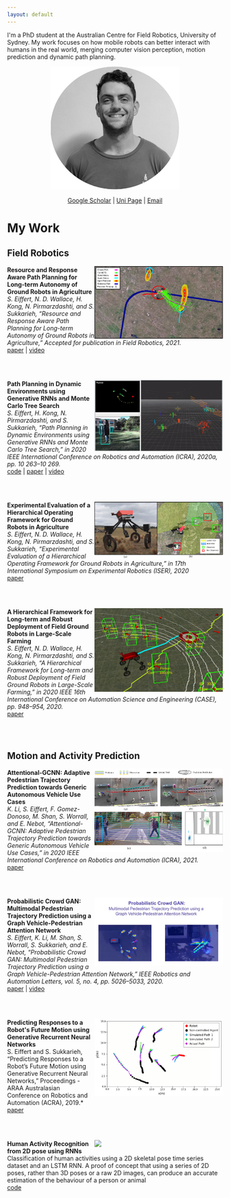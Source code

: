 ```yaml
---
layout: default
---
```


I'm a PhD student at the Australian Centre for Field Robotics, University of Sydney.
My work focuses on how mobile robots can better interact with humans in the real world, merging computer vision perception, motion prediction and dynamic path planning.
<p align="center">
  <img src="assets/images/me.png" width="300" />
</p>
<p align="center"> 
  <a href="https://scholar.google.com/citations?user=cNPgbCcAAAAJ&hl=en">Google Scholar</a> |
  <a href="https://www.sydney.edu.au/engineering/about/our-people/research-students/stuart-eiffert-705.html">Uni Page</a> |
  <a href="mailto:stuarteiffert@gmailcom">Email</a>
</p>


# My Work
## Field Robotics
 
<img align="right" src="assets/images/image_FR.png" width="300"> **Resource and Response Aware Path Planning for Long-term Autonomy of Ground Robots in Agriculture**  
*S. Eiffert, N. D. Wallace, H. Kong, N. Pirmarzdashti, and S. Sukkarieh, “Resource and Response Aware Path Planning for Long-term Autonomy of Ground Robots in Agriculture,” Accepted for publication in Field Robotics, 2021.*  
[paper](https://arxiv.org/abs/2105.10690) | [video](https://www.youtube.com/watch?v=DGVTrYwJ304)  
  
  
 <br/><br/>

<img align="right" src="assets/images/image_icra2.png" width="300" padding:left=20px> **Path Planning in Dynamic Environments using Generative RNNs and Monte Carlo Tree Search**  
*S. Eiffert, H. Kong, N. Pirmarzdashti, and S. Sukkarieh, “Path Planning in Dynamic Environments using Generative RNNs and Monte Carlo Tree Search,” in 2020 IEEE International Conference on Robotics and Automation (ICRA), 2020a, pp. 10 263–10 269.*  
[code](https://github.com/stuarteiffert/MCTS-GRNN) | [paper](https://arxiv.org/abs/2001.11597) | [video](https://www.youtube.com/watch?v=vBPKiqtCYRU&ab_channel=StuartEiffert)

  
 <br/><br/>
 
<img align="right" src="assets/images/image_iser.png" width="300"> **Experimental Evaluation of a Hierarchical Operating Framework for Ground Robots in Agriculture**  
*S. Eiffert, N. D. Wallace, H. Kong, N. Pirmarzdashti, and S. Sukkarieh, “Experimental Evaluation of a Hierarchical Operating Framework for Ground Robots in Agriculture,” in 17th International Symposium on Experimental Robotics (ISER), 2020*  
[paper](https://arxiv.org/abs/2105.10845)

  
 <br/><br/>
 
<img align="right" src="assets/images/image_case.png" width="300"> **A Hierarchical Framework for Long-term and Robust Deployment of Field Ground Robots in Large-Scale Farming**  
*S. Eiffert, N. D. Wallace, H. Kong, N. Pirmarzdashti, and S. Sukkarieh, “A Hierarchical Framework for Long-term and Robust Deployment of Field Ground Robots in Large-Scale Farming,” in 2020 IEEE 16th International Conference on Automation Science and Engineering (CASE), pp. 948–954, 2020.*  
[paper](https://arxiv.org/abs/2001.11597)

 <br/><br/>
## Motion and Activity Prediction

<img align="right" src="assets/images/image_icra2021.png" width="300">  **Attentional-GCNN: Adaptive Pedestrian Trajectory Prediction towards Generic Autonomous Vehicle Use Cases**  
*K. Li, S. Eiffert, F. Gomez-Donoso, M. Shan, S. Worrall, and E. Nebot, “Attentional-GCNN: Adaptive Pedestrian Trajectory Prediction towards Generic Autonomous Vehicle Use Cases,” in 2020 IEEE International Conference on Robotics and Automation (ICRA), 2021.*  
[paper](https://arxiv.org/abs/2011.11190)

  
 <br/><br/>
 
<img align="right" src="assets/images/image_irosral.png" width="300">  **Probabilistic Crowd GAN: Multimodal Pedestrian Trajectory Prediction using a Graph Vehicle-Pedestrian Attention Network**  
*S. Eiffert, K. Li, M. Shan, S. Worrall, S. Sukkarieh, and E. Nebot, “Probabilistic Crowd GAN: Multimodal Pedestrian Trajectory Prediction using a Graph Vehicle-Pedestrian Attention Network,” IEEE Robotics and Automation Letters, vol. 5, no. 4, pp. 5026–5033, 2020.*  
[paper](https://arxiv.org/abs/2006.12906) | [video](https://www.youtube.com/watch?v=3Zlp9X4yrkY)

  
 <br/><br/>
 
<img align="right" src="assets/images/image_acra.png" width="300"> **Predicting Responses to a Robot's Future Motion using Generative Recurrent Neural Networks**  
S. Eiffert and S. Sukkarieh, “Predicting Responses to a Robot’s Future Motion using Generative Recurrent Neural Networks,” Proceedings - ARAA Australasian Conference on Robotics and Automation (ACRA), 2019.*  
[paper](https://arxiv.org/abs/2001.11597)

 
 <br/><br/>
 
<img align="right" src="https://raw.githubusercontent.com/stuarteiffert/RNN-for-Human-Activity-Recognition-using-2D-Pose-Input/master/images/boxing_all_views.gif.png" width="300" padding:left=20px> **Human Activity Recognition from 2D pose using RNNs**  
Classification of human activities using a 2D skeletal pose time series dataset and an LSTM RNN. A proof of concept that using a series of 2D poses, rather than 3D poses or a raw 2D images, can produce an accurate estimation of the behaviour of a person or animal  
[code](https://github.com/stuarteiffert/RNN-for-Human-Activity-Recognition-using-2D-Pose-Input)

<br/><br/>

<br/><br/>

 
